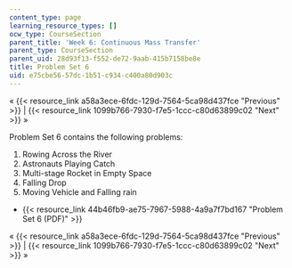 ```yaml
---
content_type: page
learning_resource_types: []
ocw_type: CourseSection
parent_title: 'Week 6: Continuous Mass Transfer'
parent_type: CourseSection
parent_uid: 28d93f13-f552-de72-9aab-415b7158be8e
title: Problem Set 6
uid: e75cbe56-57dc-1b51-c934-c400a80d903c
---
```


« {{< resource_link a58a3ece-6fdc-129d-7564-5ca98d437fce "Previous" >}} | {{< resource_link 1099b766-7930-f7e5-1ccc-c80d63899c02 "Next" >}} »

Problem Set 6 contains the following problems:

1.  Rowing Across the River
2.  Astronauts Playing Catch
3.  Multi-stage Rocket in Empty Space
4.  Falling Drop
5.  Moving Vehicle and Falling rain

*   {{< resource_link 44b46fb9-ae75-7967-5988-4a9a7f7bd167 "Problem Set 6 (PDF)" >}}

« {{< resource_link a58a3ece-6fdc-129d-7564-5ca98d437fce "Previous" >}} | {{< resource_link 1099b766-7930-f7e5-1ccc-c80d63899c02 "Next" >}} »